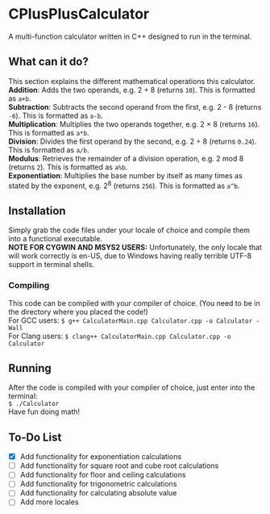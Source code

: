 # CPlusPlusCalculator
A multi-function calculator written in C++ designed to run in the terminal.
## What can it do?
This section explains the different mathematical operations this calculator.\
**Addition**: Adds the two operands, e.g. 2 + 8 (returns `10`). This is formatted as `a+b`.\
**Subtraction**: Subtracts the second operand from the first, e.g. 2 - 8 (returns `-6`). This is formatted as `a-b`.\
**Multiplication**: Multiplies the two operands together, e.g. 2 × 8 (returns `16`). This is formatted as `a*b`.\
**Division**: Divides the first operand by the second, e.g. 2 ÷ 8 (returns `0.24`). This is formatted as `a/b`.\
**Modulus**: Retrieves the remainder of a division operation, e.g. 2 mod 8 (returns `2`). This is formatted as `a%b`.\
**Exponentiation**: Multiplies the base number by itself as many times as stated by the exponent, e.g. 2<sup>8</sup> (returns `256`). This is formatted as `a^b`.
## Installation
Simply grab the code files under your locale of choice and compile them into a functional executable.\
**NOTE FOR CYGWIN AND MSYS2 USERS:** Unfortunately, the only locale that will work correctly is en-US, due to Windows having really terrible UTF-8 support in terminal shells.
### Compiling
This code can be compiled with your compiler of choice. (You need to be in the directory where you placed the code!)\
For GCC users: `$ g++ CalculatorMain.cpp Calculator.cpp -o Calculator -Wall`\
For Clang users: `$ clang++ CalculatorMain.cpp Calculator.cpp -o Calculator`
## Running
After the code is compiled with your compiler of choice, just enter into the terminal:\
`$ ./Calculator`\
Have fun doing math!
## To-Do List
- [x] Add functionality for exponentiation calculations
- [ ] Add functionality for square root and cube root calculations
- [ ] Add functionality for floor and ceiling calculations
- [ ] Add functionality for trigonometric calculations
- [ ] Add functionality for calculating absolute value
- [ ] Add more locales
